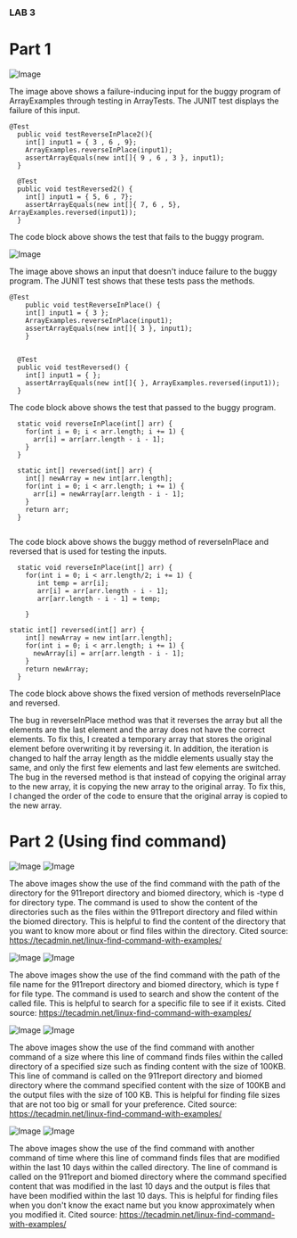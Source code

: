 ### LAB 3 
# Part 1

![Image](Lab3Failure.png) 

The image above shows a failure-inducing input for the buggy program of ArrayExamples through testing in ArrayTests. The JUNIT test displays the failure of this input.

~~~
@Test
  public void testReverseInPlace2(){
    int[] input1 = { 3 , 6 , 9};
    ArrayExamples.reverseInPlace(input1);
    assertArrayEquals(new int[]{ 9 , 6 , 3 }, input1);
  }

  @Test
  public void testReversed2() {
    int[] input1 = { 5, 6 , 7};
    assertArrayEquals(new int[]{ 7, 6 , 5}, ArrayExamples.reversed(input1));
  }
~~~

The code block above shows the test that fails to the buggy program.

![Image](Lab3Pass.png) 

The image above shows an input that doesn't induce failure to the buggy program. The JUNIT test shows that these tests pass the methods.

~~~
@Test 
	public void testReverseInPlace() {
    int[] input1 = { 3 };
    ArrayExamples.reverseInPlace(input1);
    assertArrayEquals(new int[]{ 3 }, input1);
	}


  @Test
  public void testReversed() {
    int[] input1 = { };
    assertArrayEquals(new int[]{ }, ArrayExamples.reversed(input1));
  }
~~~
The code block above shows the test that passed to the buggy program. 

~~~
  static void reverseInPlace(int[] arr) {
    for(int i = 0; i < arr.length; i += 1) {
      arr[i] = arr[arr.length - i - 1];
    }
  }

  static int[] reversed(int[] arr) {
    int[] newArray = new int[arr.length];
    for(int i = 0; i < arr.length; i += 1) {
      arr[i] = newArray[arr.length - i - 1];
    }
    return arr;
  }
  
~~~

The code block above shows the buggy method of reverseInPlace and reversed that is used for testing the inputs.

~~~
  static void reverseInPlace(int[] arr) {
    for(int i = 0; i < arr.length/2; i += 1) {
       int temp = arr[i];
       arr[i] = arr[arr.length - i - 1];
       arr[arr.length - i - 1] = temp;
      
    }

static int[] reversed(int[] arr) {
    int[] newArray = new int[arr.length];
    for(int i = 0; i < arr.length; i += 1) {
      newArray[i] = arr[arr.length - i - 1];
    }
    return newArray;
  }
~~~

The code block above shows the fixed version of methods reverseInPlace and reversed.

The bug in reverseInPlace method was that it reverses the array but all the elements are the last element and the array does not have the correct elements. To fix this, I created a temporary array that stores the original element before overwriting it by reversing it. In addition, the iteration is changed to half the array length as the middle elements usually stay the same, and only the first few elements and last few elements are switched. The bug in the reversed method is that instead of copying the original array to the new array, it is copying the new array to the original array. To fix this, I changed the order of the code to ensure that the original array is copied to the new array.

# Part 2 (Using find command)
![Image](find-name.png) 
![Image](find-name2.png) 

The above images show the use of the find command with the path of the directory for the 911report directory and biomed directory, which is -type d for directory type. The command is used to show the content of the directories such as the files within the 911report directory and filed within the biomed directory. This is helpful to find the content of the directory that you want to know more about or find files within the directory.
Cited source: https://tecadmin.net/linux-find-command-with-examples/ 

![Image](find-typef.png) 
![Image](find-typef2.png) 

The above images show the use of the find command with the path of the file name for the 911report directory and biomed directory, which is type f for file type. The command is used to search and show the content of the called file. This is helpful to search for a specific file to see if it exists.
Cited source: https://tecadmin.net/linux-find-command-with-examples/

![Image](find-size.png) 
![Image](find-size2.png) 

The above images show the use of the find command with another command of a size where this line of command finds files within the called directory of a specified size such as finding content with the size of 100KB. This line of command is called on the 911report directory and biomed directory where the command specified content with the size of 100KB and the output files with the size of 100 KB. This is helpful for finding file sizes that are not too big or small for your preference.
Cited source: https://tecadmin.net/linux-find-command-with-examples/

![Image](find-time.png) 
![Image](find-time2.png) 

The above images show the use of the find command with another command of time where this line of command finds files that are modified within the last 10 days within the called directory. The line of command is called on the 911report and biomed directory where the command specified content that was modified in the last 10 days and the output is files that have been modified within the last 10 days. This is helpful for finding files when you don't know the exact name but you know approximately when you modified it.
Cited source: https://tecadmin.net/linux-find-command-with-examples/





